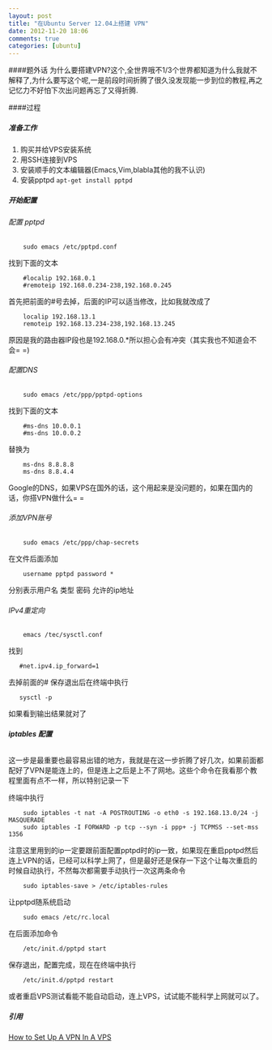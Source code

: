 ```yaml
---
layout: post
title: "在Ubuntu Server 12.04上搭建 VPN"
date: 2012-11-20 18:06
comments: true
categories: [ubuntu] 
---
```


####题外话
为什么要搭建VPN?这个,全世界哦不1/3个世界都知道为什么我就不解释了,为什么要写这个呢,一是前段时间折腾了很久没发现能一步到位的教程,再之记忆力不好怕下次出问题再忘了又得折腾.

####过程

##### 准备工作

1.  购买并给VPS安装系统
1.  用SSH连接到VPS
1.  安装顺手的文本编辑器(Emacs,Vim,blabla其他的我不认识)
1.  安装pptpd `apt-get install pptpd`

##### 开始配置

###### 配置 pptpd 

		sudo emacs /etc/pptpd.conf 

找到下面的文本

		#localip 192.168.0.1 
		#remoteip 192.168.0.234-238,192.168.0.245
        
首先把前面的#号去掉，后面的IP可以适当修改，比如我就改成了

		localip 192.168.13.1
        remoteip 192.168.13.234-238,192.168.13.245
        
原因是我的路由器IP段也是192.168.0.*所以担心会有冲突（其实我也不知道会不会= =)

###### 配置DNS

        sudo emacs /etc/ppp/pptpd-options
    
找到下面的文本

        #ms-dns 10.0.0.1
        #ms-dns 10.0.0.2
    
替换为

        ms-dns 8.8.8.8
        ms-dns 8.8.4.4
    
Google的DNS，如果VPS在国外的话，这个用起来是没问题的，如果在国内的话，你搭VPN做什么= =

###### 添加VPN账号 ######

        sudo emacs /etc/ppp/chap-secrets

在文件后面添加

        username pptpd password *
        
分别表示用户名 类型 密码 允许的ip地址

###### IPv4重定向 ######

        emacs /tec/sysctl.conf

找到

       #net.ipv4.ip_forward=1
       
去掉前面的#
保存退出后在终端中执行

       sysctl -p
       
如果看到输出结果就对了

###### **iptables 配置** ######

这一步是最重要也最容易出错的地方，我就是在这一步折腾了好几次，如果前面都配好了VPN是能连上的，但是连上之后是上不了网地。这些个命令在我看那个教程里面有点不一样，所以特别记录一下

终端中执行

        sudo iptables -t nat -A POSTROUTING -o eth0 -s 192.168.13.0/24 -j MASQUERADE
        sudo iptables -I FORWARD -p tcp --syn -i ppp+ -j TCPMSS --set-mss 1356
        
注意这里用到的ip一定要跟前面配置pptpd时的ip一致，如果现在重启pptpd然后连上VPN的话，已经可以科学上网了，但是最好还是保存一下这个让每次重启的时候自动执行，不然每次都需要手动执行一次这两条命令

        sudo iptables-save > /etc/iptables-rules
        
让pptpd随系统启动

        sudo emacs /etc/rc.local
        
在后面添加命令

        /etc/init.d/pptpd start
        
保存退出，配置完成，现在在终端中执行

        /etc/init.d/pptpd restart
        
或者重启VPS测试看能不能自动启动，连上VPS，试试能不能科学上网就可以了。
        

##### 引用 #####
[How to Set Up A VPN In A VPS](http://freenuts.com/how-to-set-up-a-vpn-in-a-vps/)
